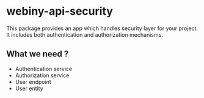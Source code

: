 # webiny-api-security

This package provides an app which handles security layer for your project.
It includes both authentication and authorization mechanisms.

## What we need ?
- Authentication service
- Authorization service
- User endpoint 
- User entity  

